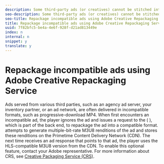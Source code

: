 ```yaml
---
description: Some third-party ads (or creatives) cannot be stitched into the HTTP Live Streaming (HLS) content stream because their video format is incompatible with HLS. and can optionally attempt to repackage incompatible ads into compatible M3U8 videos.
seo-description: Some third-party ads (or creatives) cannot be stitched into the HTTP Live Streaming (HLS) content stream because their video format is incompatible with HLS. and can optionally attempt to repackage incompatible ads into compatible M3U8 videos.
seo-title: Repackage incompatible ads using Adobe Creative Repackaging Service
title: Repackage incompatible ads using Adobe Creative Repackaging Service
uuid: 7f82bfc5-be4a-4e6f-928f-d21ad813449e
index: n
internal: n
snippet: y
translate: y
---
```


# Repackage incompatible ads using Adobe Creative Repackaging Service

Ads served from various third parties, such as an agency ad server, your inventory partner, or an ad network, are often delivered in incompatible formats, such as progressive-download MP4.
When  <!-- PH element: phrases/primetime-sdk-name --> first encounters an incompatible ad, the player ignores the ad and issues a request to the <!-- PH element: phrases/crs-name --> ( <!-- PH element: phrases/crs-acronym --> ), which is part of the <!-- PH element: phrases/ad-insert-name --> back end, to repackage the ad into a compatible format. <!-- PH element: phrases/crs-acronym --> attempts to generate multiple-bit-rate M3U8 renditions of the ad and stores these renditions on the Primetime Content Delivery Network (CDN). The next time <!-- PH element: phrases/primetime-sdk-name --> receives an ad response that points to that ad, the player uses the HLS-compatible M3U8 version from the CDN.
To enable this optional feature, contact your Adobe representative.
For more information about CRS, see [Creative Packaging Service (CRS)](http://help.adobe.com/en_US/primetime/crs/index.html). 
